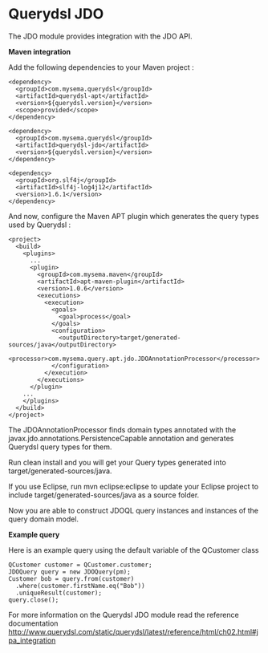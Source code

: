 # Querydsl JDO #

The JDO module provides integration with the JDO API.

**Maven integration**

 Add the following dependencies to your Maven project :

    <dependency>
      <groupId>com.mysema.querydsl</groupId>
      <artifactId>querydsl-apt</artifactId>
      <version>${querydsl.version}</version>
      <scope>provided</scope>
    </dependency>        
        
    <dependency>
      <groupId>com.mysema.querydsl</groupId>
      <artifactId>querydsl-jdo</artifactId>
      <version>${querydsl.version}</version>
    </dependency>
    
    <dependency>
      <groupId>org.slf4j</groupId>
      <artifactId>slf4j-log4j12</artifactId>
      <version>1.6.1</version>
    </dependency>    

And now, configure the Maven APT plugin which generates the query types used by Querydsl :

    <project>
      <build>
        <plugins>
          ...
          <plugin>
            <groupId>com.mysema.maven</groupId>
            <artifactId>apt-maven-plugin</artifactId>
            <version>1.0.6</version>
            <executions>
              <execution>
                <goals>
                  <goal>process</goal>
                </goals>
                <configuration>
                  <outputDirectory>target/generated-sources/java</outputDirectory>
                  <processor>com.mysema.query.apt.jdo.JDOAnnotationProcessor</processor>
                </configuration>
              </execution>
            </executions>
          </plugin>
        ...
        </plugins>
      </build>
    </project>

The JDOAnnotationProcessor finds domain types annotated with the javax.jdo.annotations.PersistenceCapable annotation and generates Querydsl query types for them.

Run clean install and you will get your Query types generated into target/generated-sources/java.

If you use Eclipse, run mvn eclipse:eclipse to update your Eclipse project to include target/generated-sources/java as a source folder.

Now you are able to construct JDOQL query instances and instances of the query domain model. 

**Example query**

Here is an example query using the default variable of the QCustomer class

    QCustomer customer = QCustomer.customer;
    JDOQuery query = new JDOQuery(pm);
    Customer bob = query.from(customer)
      .where(customer.firstName.eq("Bob"))
      .uniqueResult(customer);
    query.close();

For more information on the Querydsl JDO module read the reference documentation http://www.querydsl.com/static/querydsl/latest/reference/html/ch02.html#jpa_integration